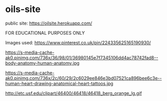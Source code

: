 # oils-site

public site: https://oilsite.herokuapp.com/

FOR EDUCATIONAL PURPOSES ONLY

Images used: 
https://www.pinterest.co.uk/pin/224335625165190930/

https://s-media-cache-ak0.pinimg.com/736x/36/98/01/36980145e7f7345106dd4ac78742fad8--body-anatomy-human-anatomy.jpg

https://s-media-cache-ak0.pinimg.com/736x/2c/60/29/2c6029ee846e3bd07521ca896bee6c3e--human-heart-drawing-anatomical-heart-tattoos.jpg

http://etc.usf.edu/clipart/46400/46418/46418_berg_orange_lg.gif


